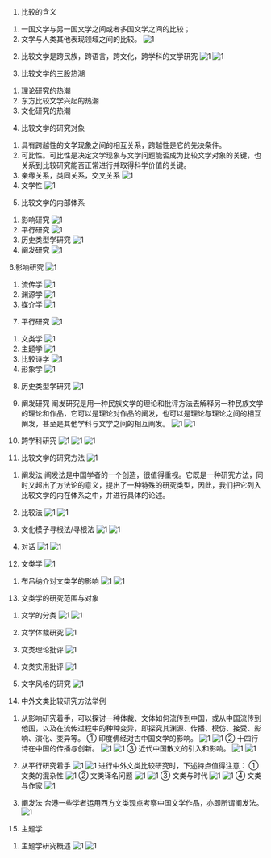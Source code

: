 1. 比较的含义
1) 一国文学与另一国文学之间或者多国文学之间的比较；
2) 文学与人类其他表现领域之间的比较。
![1](C://Users//13189//Desktop//Literature//1.PNG)

2. 比较文学是跨民族，跨语言，跨文化，跨学科的文学研究
![1](C://Users//13189//Desktop//Literature//2.PNG)
![1](C://Users//13189//Desktop//Literature//3.PNG)

3. 比较文学的三股热潮
1) 理论研究的热潮
2) 东方比较文学兴起的热潮
3) 文化研究的热潮

4. 比较文学的研究对象
1) 具有跨越性的文学现象之间的相互关系，跨越性是它的先决条件。
2) 可比性。可比性是决定文学现象与文学问题能否成为比较文学对象的关键，也关系到比较研究能否正常进行并取得科学价值的关键。
3) 亲缘关系，类同关系，交叉关系
![1](C://Users//13189//Desktop//Literature//4.PNG)
4) 文学性
![1](C://Users//13189//Desktop//Literature//5.PNG)

5. 比较文学的内部体系
1) 影响研究
![1](C://Users//13189//Desktop//Literature//6.PNG)
2) 平行研究
![1](C://Users//13189//Desktop//Literature//7.PNG)
3) 历史类型学研究
![1](C://Users//13189//Desktop//Literature//8.PNG)
4) 阐发研究
![1](C://Users//13189//Desktop//Literature//9.PNG)

6.影响研究
![1](C://Users//13189//Desktop//Literature//10.PNG)
1) 流传学
![1](C://Users//13189//Desktop//Literature//11.PNG)
2) 渊源学
![1](C://Users//13189//Desktop//Literature//12.PNG)
3) 媒介学
![1](C://Users//13189//Desktop//Literature//13.PNG)

7. 平行研究
![1](C://Users//13189//Desktop//Literature//14.PNG)
1) 文类学
![1](C://Users//13189//Desktop//Literature//15.PNG)
2) 主题学
![1](C://Users//13189//Desktop//Literature//16.PNG)
3) 比较诗学
![1](C://Users//13189//Desktop//Literature//17.PNG)
4) 形象学
![1](C://Users//13189//Desktop//Literature//18.PNG)

8. 历史类型学研究
![1](C://Users//13189//Desktop//Literature//19.PNG)

9. 阐发研究
阐发研究是用一种民族文学的理论和批评方法去解释另一种民族文学的理论和作品，它可以是理论对作品的阐发，也可以是理论与理论之间的相互阐发，甚至是其他学科与文学之间的相互阐发。
![1](C://Users//13189//Desktop//Literature//20.PNG)
![1](C://Users//13189//Desktop//Literature//21.PNG)

10. 跨学科研究
![1](C://Users//13189//Desktop//Literature//22.PNG)
![1](C://Users//13189//Desktop//Literature//23.PNG)
![1](C://Users//13189//Desktop//Literature//24.PNG)

11.  比较文学的研究方法
![1](C://Users//13189//Desktop//Literature//25.PNG)
1) 阐发法
阐发法是中国学者的一个创造，很值得重视。它既是一种研究方法，同时又超出了方法论的意义，提出了一种特殊的研究类型，因此，我们把它列入比较文学的内在体系之中，并进行具体的论述。
2) 比较法
![1](C://Users//13189//Desktop//Literature//26.PNG)
![1](C://Users//13189//Desktop//Literature//27.PNG)
3) 文化模子寻根法/寻根法
![1](C://Users//13189//Desktop//Literature//28.PNG)
![1](C://Users//13189//Desktop//Literature//29.PNG)

3) 对话
![1](C://Users//13189//Desktop//Literature//30.PNG)
![1](C://Users//13189//Desktop//Literature//31.PNG)

12. 文类学
![1](C://Users//13189//Desktop//Literature//32.PNG)

1) 布吕纳介对文类学的影响
![1](C://Users//13189//Desktop//Literature//33.PNG)
![1](C://Users//13189//Desktop//Literature//34.PNG)

13. 文类学的研究范围与对象
1) 文学的分类
![1](C://Users//13189//Desktop//Literature//35.PNG)
![1](C://Users//13189//Desktop//Literature//36.PNG)

2) 文学体裁研究
![1](C://Users//13189//Desktop//Literature//37.PNG)

3) 文类理论批评
![1](C://Users//13189//Desktop//Literature//38.PNG)

4) 文类实用批评
![1](C://Users//13189//Desktop//Literature//39.PNG)

5) 文字风格的研究
![1](C://Users//13189//Desktop//Literature//40.PNG)

14. 中外文类比较研究方法举例
1) 从影响研究着手，可以探讨一种体裁、文体如何流传到中国，或从中国流传到他国，以及在流传过程中的种种变异，即探究其渊源、传播、模仿、接受、影响、演化、变异等。
① 印度佛经对古中国文学的影响。
![1](C://Users//13189//Desktop//Literature//41.PNG)
![1](C://Users//13189//Desktop//Literature//42.PNG)
② 十四行诗在中国的传播与创新。
![1](C://Users//13189//Desktop//Literature//43.PNG)
![1](C://Users//13189//Desktop//Literature//44.PNG)
③ 近代中国散文的引入和影响。
![1](C://Users//13189//Desktop//Literature//45.PNG)
![1](C://Users//13189//Desktop//Literature//46.PNG)

2) 从平行研究着手
![1](C://Users//13189//Desktop//Literature//47.PNG)
![1](C://Users//13189//Desktop//Literature//48.PNG)
进行中外文类比较研究时，下述特点值得注意：
① 文类的混杂性
![1](C://Users//13189//Desktop//Literature//49.PNG)
② 文类译名问题
![1](C://Users//13189//Desktop//Literature/50.PNG)
![1](C://Users//13189//Desktop//Literature/51.PNG)
③ 文类与时代
![1](C://Users//13189//Desktop//Literature/52.PNG)
![1](C://Users//13189//Desktop//Literature/53.PNG)
④ 文类与作家
![1](C://Users//13189//Desktop//Literature/54.PNG)

3) 阐发法
台港一些学者运用西方文类观点考察中国文学作品，亦即所谓阐发法。
![1](C://Users//13189//Desktop//Literature/55.PNG)

15. 主题学
1) 主题学研究概述
![1](C://Users//13189//Desktop//Literature/56.PNG)
![1](C://Users//13189//Desktop//Literature/57.PNG)
